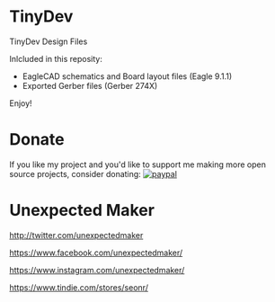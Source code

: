 # TinyDev
TinyDev Design Files

Inlcluded in this reposity:
- EagleCAD schematics and Board layout files (Eagle 9.1.1) 
- Exported Gerber files (Gerber 274X)

Enjoy!

# Donate
If you like my project and you'd like to support me making more open source projects, consider donating:
[![paypal](https://www.paypalobjects.com/en_US/i/btn/btn_donateCC_LG.gif)](https://PayPal.Me/unexpectedmaker)

# Unexpected Maker
http://twitter.com/unexpectedmaker

https://www.facebook.com/unexpectedmaker/

https://www.instagram.com/unexpectedmaker/

https://www.tindie.com/stores/seonr/
